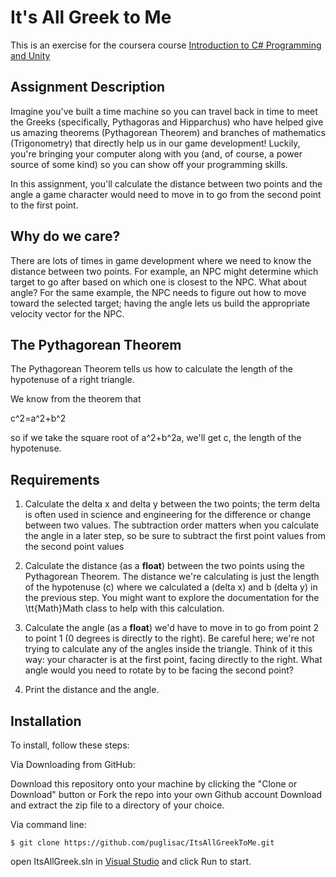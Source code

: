 # It's All Greek to Me

This is an exercise for the coursera course [Introduction to C# Programming and Unity](https://www.coursera.org/learn/introduction-programming-unity)

## Assignment Description

Imagine you've built a time machine so you can travel back in time to meet the Greeks (specifically, Pythagoras and Hipparchus) who have helped give us amazing theorems (Pythagorean Theorem) and branches of mathematics (Trigonometry) that directly help us in our game development! Luckily, you're bringing your computer along with you (and, of course, a power source of some kind) so you can show off your programming skills.

In this assignment, you'll calculate the distance between two points and the angle a game character would need to move in to go from the second point to the first point.

## Why do we care?

There are lots of times in game development where we need to know the distance between two points. For example, an NPC might determine which target to go after based on which one is closest to the NPC. What about angle? For the same example, the NPC needs to figure out how to move toward the selected target; having the angle lets us build the appropriate velocity vector for the NPC.

## The Pythagorean Theorem

The Pythagorean Theorem tells us how to calculate the length of the hypotenuse of a right triangle.

We know from the theorem that

c^2=a^2+b^2
 

so if we take the square root of a^2+b^2a, we'll get c, the length of the hypotenuse.

## Requirements

1. Calculate the delta x and delta y between the two points; the term delta is often used in science and engineering for the difference or change between two values. The subtraction order matters when you calculate the angle in a later step, so be sure to subtract the first point values from the second point values

2. Calculate the distance (as a **float**) between the two points using the Pythagorean Theorem. The distance we're calculating is just the length of the hypotenuse (c) where we calculated a (delta x) and b (delta y) in the previous step. You might want to explore the documentation for the \tt{Math}Math class to help with this calculation.

3. Calculate the angle (as a **float**) we'd have to move in to go from point 2 to point 1 (0 degrees is directly to the right). Be careful here; we're not trying to calculate any of the angles inside the triangle. Think of it this way: your character is at the first point, facing directly to the right. What angle would you need to rotate by to be facing the second point?

4. Print the distance and the angle.
 
## Installation
To install, follow these steps:

Via Downloading from GitHub:

Download this repository onto your machine by clicking the "Clone or Download" button or Fork the repo into your own Github account
Download and extract the zip file to a directory of your choice.  

Via command line:

`$ git clone https://github.com/puglisac/ItsAllGreekToMe.git`  

open ItsAllGreek.sln in [Visual Studio](https://visualstudio.microsoft.com/) and click Run to start.
